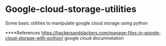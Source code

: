 # Google-cloud-storage-utilities
Some basic utilities to manipulate google cloud storage using python

****References
https://hackersandslackers.com/manage-files-in-google-cloud-storage-with-python/
google cloud documnetation
